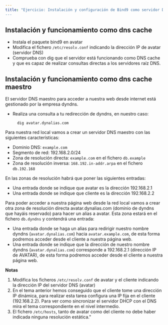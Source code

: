 ```yaml
---
title: "Ejercicio: Instalación y configuración de Bind9 como servidor DNS maestro
---
```


## Instalación y funcionamiento como dns cache

* Instala el paquete bind9 en avatar
* Modifica el fichero `/etc/resolv.conf` indicando la dirección IP de avatar (servidor DNS)
* Comprueba con dig que el servidor está funcionando como DNS cache y que es capaz de realizar consultas directas a los servidores raíz DNS.

## Instalación y funcionamiento como dns cache maestro

El servidor DNS maestro para acceder a nuestra web desde internet está gestionado por la empresa dyndns.

* Realiza una consulta a tu redirección de dyndns, en nuestro caso:

        dig avatar.dynalias.com

Para nuestra red local vamos a crear un servidor DNS maestro con las siguientes características:

* Dominio DNS: `example.com`
* Segmento de red: 192.168.2.0/24
* Zona de resolución directa: `example.com` en el fichero `db.example`
* Zona de resolución inversa: `168.192.in-addr.arpa` en el fichero `db.192.168`

En las zonas de resolución habrá que poner las siguientes entradas:

* Una entrada donde se indique que avatar es la dirección 192.168.2.1
* Una entrada donde se indique que cliente es la dirección 192.168.2.2

Para poder acceder a nuestra página web desde la red local vamos a crear otra zona de resolución directa avatar.dynalias.com (dominio de dyndns que hayáis reservado) para hacer un alias a avatar. Esta zona estará en el fichero `db.dyndns` y contendrá una entrada:

* Una entrada donde se haga un alias para redirigir nuestro nombre dyndns (`avatar.dynalias.com`) hacia `avatar.example.com`, de esta forma podremos acceder desde el cliente a nuestra página web.
* Una entrada donde se indique que la dirección de nuestro nombre dyndns (`avatar.dynalias.com`) corresponde a 192.168.2.1 (dirección IP de AVATAR), de esta forma podremos acceder desde el cliente a nuestra página web.

**Notas**

1. Modifica los ficheros `/etc/resolv.conf` de avatar y el cliente indicando la dirección IP del servidor DNS (avatar)
2. En el tema anterior hemos conseguido que el cliente tome una dirección IP dinámica, para realizar esta tarea configura una IP fija en el cliente (192.168.2.2). Para ver como sincronizar el servidor DHCP con el DNS mira el tema correspondiente en el nivel intermedio.
3. El fichero `/etc/hosts`, tanto de avatar como del cliente no debe haber indicada ninguna resolución estática."